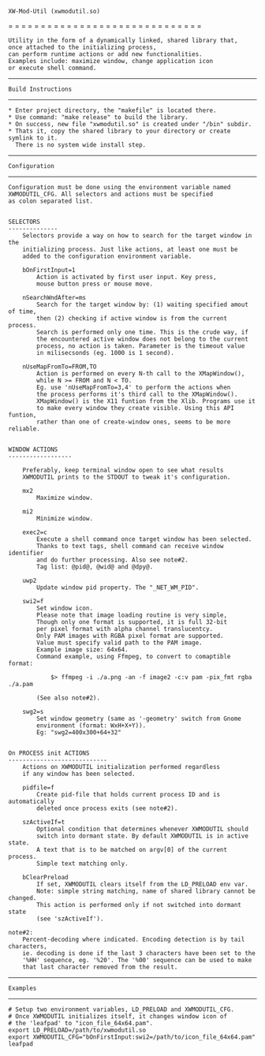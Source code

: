 
	XW-Mod-Util (xwmodutil.so)
= = = = = = = = = = = = = = = = = = = = = = = = = = = = = =

	Utility in the form of a dynamically linked, shared library that, 
	once attached to the initializing process,
	can perform runtime actions or add new functionalities.
	Examples include: maximize window, change application icon
	or execute shell command.

----------------------------------
	Build Instructions
----------------------------------

	* Enter project directory, the "makefile" is located there.
	* Use command: "make release" to build the library.
	* On success, new file "xwmodutil.so" is created under "/bin" subdir.
	* Thats it, copy the shared library to your directory or create symlink to it.
	  There is no system wide install step.


-------------------------
	Configuration
------------------------

	Configuration must be done using the environment variable named 
	XWMODUTIL_CFG. All selectors and actions must be specified 
	as colon separated list.
	
	
	SELECTORS
	--------------
		Selectors provide a way on how to search for the target window in the
		initializing process. Just like actions, at least one must be 
		added to the configuration environment variable.
	
		bOnFirstInput=1
			Action is activated by first user input. Key press,
			mouse button press or mouse move.
		
		nSearchWndAfter=ms
			Search for the target window by: (1) waiting specified amout of time,
			then (2) checking if active window is from the current process.
			Search is performed only one time. This is the crude way, if 
			the encountered active window does not belong to the current 
			process, no action is taken. Parameter is the timeout value 
			in milisecsonds (eg. 1000 is 1 second).
		
		nUseMapFromTo=FROM,TO
			Action is performed on every N-th call to the XMapWindow(),
			while N >= FROM and N < TO.
			Eg. use 'nUseMapFromTo=3,4' to perform the actions when
			the process performs it's third call to the XMapWindow().
			XMapWindow() is the X11 funtion from the Xlib. Programs use it
			to make every window they create visible. Using this API funtion, 
			rather than one of create-window ones, seems to be more reliable.


	WINDOW ACTIONS
	------------------
		
		Preferably, keep terminal window open to see what results
		XWMODUTIL prints to the STDOUT to tweak it's configuration.
	
		mx2
			Maximize window.
				
		mi2
			Minimize window.
		
		exec2=c
			Execute a shell command once target window has been selected.
			Thanks to text tags, shell command can receive window identifier
			and do further processing. Also see note#2.
			Tag list: @pid@, @wid@ and @dpy@.
			
		uwp2
			Update window pid property. The "_NET_WM_PID".
		
		swi2=f
			Set window icon.
			Please note that image loading routine is very simple, 
			Though only one format is supported, it is full 32-bit
			per pixel format with alpha channel translucentcy.
			Only PAM images with RGBA pixel format are supported.
			Value must specify valid path to the PAM image.
			Example image size: 64x64.
			Command example, using Ffmpeg, to convert to comaptible format:
			
				$> ffmpeg -i ./a.png -an -f image2 -c:v pam -pix_fmt rgba ./a.pam
			
			(See also note#2).
				
		swg2=s
			Set window geometry (same as '-geometry' switch from Gnome
			environment (format: WxH+X+Y)).
			Eg: "swg2=400x300+64+32"


	On PROCESS init ACTIONS
	----------------------------
		Actions on XWMODUTIL initialization performed regardless 
		if any window has been selected.
	
		pidfile=f
			Create pid-file that holds current process ID and is automatically
			deleted once process exits (see note#2).
				
		szActiveIf=t
			Optional condition that determines whenever XWMODUTIL should
			switch into dormant state. By default XWMODUTIL is in active state.
			A text that is to be matched on argv[0] of the current process.
			Simple text matching only.
				
		bClearPreload
			If set, XWMODUTIL clears itself from the LD_PRELOAD env var.
			Note: simple string matching, name of shared library cannot be changed.
			This action is performed only if not switched into dormant state
			(see 'szActiveIf').

	note#2:
		Percent-decoding where indicated. Encoding detection is by tail characters,
		ie. decoding is done if the last 3 characters have been set to the
		'%HH' sequence, eg. '%20'. The '%00' sequence can be used to make 
		that last character removed from the result.


-------------------------
	Examples
-------------------------
	
	# Setup two environment variables, LD_PRELOAD and XWMODUTIL_CFG.
	# Once XWMODUTIL initializes itself, it changes window icon of
	# the 'leafpad' to "icon_file_64x64.pam".
	export LD_PRELOAD=/path/to/xwmodutil.so
	export XWMODUTIL_CFG="bOnFirstInput:swi2=/path/to/icon_file_64x64.pam"
	leafpad
